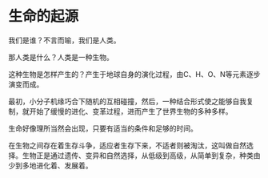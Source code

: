 # 生命的起源

我们是谁？不言而喻，我们是人类。

那人类是什么？人类是一种生物。

这种生物是怎样产生的？产生于地球自身的演化过程，由C、H、O、N等元素逐步演变而成。

最初，小分子机缘巧合下随机的互相碰撞，然后，一种结合形式使之能够自我复制，就开始了缓慢的进化、变革过程，进而产生了世界生物的多种多样。

生命好像理所当然会出现，只要有适当的条件和足够的时间。

在生物之间存在着生存斗争，适应者生存下来，不适者则被淘汰，这叫做自然选择。生物正是通过遗传、变异和自然选择，从低级到高级，从简单到复杂，种类由少到多地进化着、发展着。

